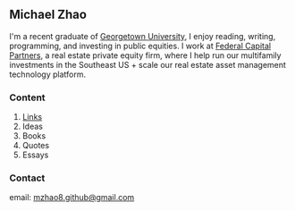 ## Michael Zhao

I'm a recent graduate of [Georgetown University](https://en.wikipedia.org/wiki/Georgetown_University), I enjoy reading, writing, programming, and investing in public equities. I work at [Federal Capital Partners](https://www.fcpdc.com/), a real estate private equity firm, where I help run our multifamily investments in the Southeast US + scale our real estate asset management technology platform. 

### Content
1.  [Links](mzhao8.github.io/links/)
1.  Ideas
1.  Books
1.  Quotes
1.  Essays

### Contact
email: mzhao8.github@gmail.com
